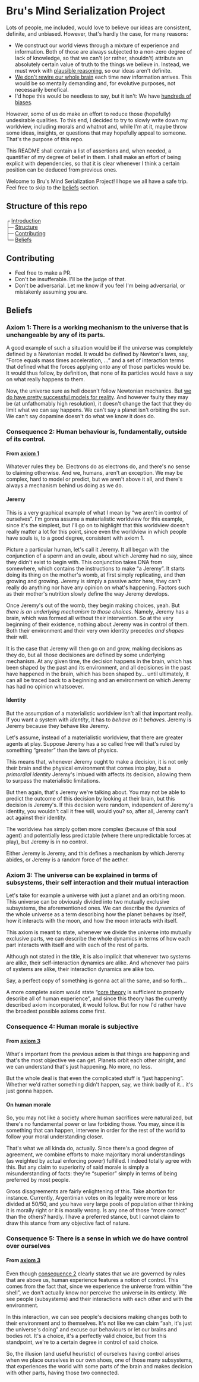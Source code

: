 # Bru's Mind Serialization Project

Lots of people, me included, would love to believe our ideas are consistent,
definite, and unbiased. However, that's hardly the case, for many reasons:
* We construct our world views through a mixture of experience and information.
  Both of those are always subjected to a non-zero degree of lack of knowledge,
  so that we can't (or rather, shouldn't) attribute an absolutely certain value
  of truth to the things we believe in.
  Instead, we must work with [plausible reasoning](
    https://www.youtube.com/watch?v=P6P1rjJuD_M
  ), so our ideas aren't definite.
* [We don't rewire our whole brain](
  https://www.youtube.com/watch?v=cFv5DvrLDCg
  ) each time new information arrives. This would be so mentally demanding and,
  for evolutive purposes, not necessarily benefical.
* I'd hope this would be needless to say, but it isn't:
  We have [hundreds of biases](
  https://en.wikipedia.org/wiki/List_of_cognitive_biases
  ).

However, some of us do make an effort to reduce those (hopefully) undesirable
qualities. To this end, I decided to try to slowly write down my worldview,
including morals and whatnot and, while I'm at it, maybe throw some ideas,
insights, or questions that may hopefully appeal to someone. That's the purpose
of this repo.

This README shall contain a list of assertions and, when needed, a quantifier of
my degree of belief in them. I shall make an effort of being explicit with
dependencies, so that it is clear whenever I think a certain position can be
deduced from previous ones.

Welcome to Bru's Mind Serialization Project! I hope we all have a safe trip.
Feel free to skip to the [beliefs](#beliefs) section.

## Structure of this repo

┌ [Introduction](#brus-mind-serialization-project)  
├─ [Structure](#structure-of-this-repo)  
├─ [Contributing](#contributing)  
└─ [Beliefs](#beliefs)

## Contributing

* Feel free to make a PR.
* Don't be insufferable. I'll be the judge of that.
* Don't be adversarial. Let me know if you feel I'm being adversarial, or mistakenly assuming you are.

## Beliefs

### Axiom 1: There is a working mechanism to the universe that is unchangeable by any of its parts.

A good example of such a situation would be if the universe was completely
defined by a Newtonian model. It would be defined by Newton's laws, say, “Force
equals mass times acceleration, ...” and a set of interaction terms that defined
what the forces applying onto any of those particles would be. It would thus
follow, by definition, that none of its particles would have a say on what
really happens to them.

Now, the universe sure as hell doesn't follow Newtonian mechanics. But [we do
have pretty successful models for reality](
https://en.wikipedia.org/wiki/Standard_Model
). And however faulty they may be (at unfathomably high resolution), it doesn't
change the fact that they do limit what we can say happens. We can't say a
planet isn't orbiting the sun. We can't say dopamine doesn't do what we know it
does do.

### Consequence 2: Human behaviour is, fundamentally, outside of its control.

#### From [axiom 1](#axiom-1-there-is-a-working-mechanism-to-the-universe-that-is-unchangeable-by-any-of-its-parts)

Whatever rules they be. Electrons do as electrons do, and there's no sense to
claiming otherwise. And we, humans, aren't an exception. We may be complex, hard
to model or predict, but we aren't above it all, and there's always a mechanism
behind us doing as we do.

#### Jeremy

This is a very graphical example of what I mean by “we aren't in control of
ourselves”. I'm gonna assume a materialistic worldview for this example, since
it's the simplest, but I'll go on to highlight that this worldview doesn't
really matter a lot for this point, since even the worldview in which people
have souls is, to a good degree, consistent with axiom 1.

Picture a particular human, let's call it Jeremy. It all began with the
conjunction of a sperm and an ovule, about which Jeremy had no say, since they
didn't exist to begin with. This conjunction takes DNA from somewhere, which
contains the instructions to make “a Jeremy”. It starts doing its thing on the
mother's womb, at first simply replicating, and then growing and growing. Jeremy
is simply a passive actor here, they can't really do anything nor have any
opinion on what's happening. Factors such as their mother's nutrition slowly
define the way Jeremy develops.

Once Jeremy's out of the womb, they begin making choices, yeah. But *there is an
underlying mechanism to those choices*. Namely, Jeremy has a brain, which was
formed all without their intervention. So at the very beginning of their
existence, nothing about Jeremy was in control of them. Both their environment
and their very own identity precedes *and shapes* their will.

It is the case that Jeremy will then go on and grow, making decisions as they
do, but all those decisiones are defined by some underlying mechanism. At any
given time, the decision happens in the brain, which has been shaped by the past
and its environment, and all decisiones in the past have happened in the brain,
which has been shaped by... until ultimately, it can all be traced back to a
beginning and an environment on which Jeremy has had no opinion whatsoever.

#### Identity

But the assumption of a materialistic worldview isn't all that important really.
If you want a system with *identity*, it has to *behave as it behaves*. Jeremy
is Jeremy because they behave like Jeremy.

Let's assume, instead of a materialistic worldview, that there are greater
agents at play. Suppose Jeremy has a so called free will that's ruled by
something “greater” than the laws of physics.

This means that, whenever Jeremy ought to make a decision, it is not only their
brain and the physical environment that comes into play, but a *primordial
identity* Jeremy's imbued with affects its decision, allowing them to surpass
the materialistic limitations.

But then again, that's Jeremy we're talking about. You may not be able to
predict the outcome of this decision by looking at their brain, but this
decision is Jeremy's. If this decision were random, independent of Jeremy's
identity, you wouldn't call it free will, would you? so, after all, Jeremy can't
act against their identity.

The worldview has simply gotten more complex (because of this soul agent) and
potentially less predictable (where there unpredictable forces at play), but
Jeremy is in no control.

Either Jeremy is Jeremy, and this defines a mechanism by which Jeremy abides, or
Jeremy is a random force of the aether.

### Axiom 3: The universe can be explained in terms of subsystems, their self interaction and their mutual interaction

Let's take for example a universe with just a planet and an orbiting moon. This
universe can be obviously divided into two mutually exclusive subsystems, the
aforementioned ones. We can describe the dynamics of the whole universe as a
term describing how the planet behaves by itself, how it interacts with the
moon, and how the moon interacts with itself.

This axiom is meant to state, whenever we divide the universe into mutually
exclusive parts, we can describe the whole dynamics in terms of how each part
interacts with itself and with each of the rest of parts.

Although not stated in the title, it is also implicit that whenever two systems
are alike, their self-interaction dynamics are alike. And whenever two pairs
of systems are alike, their interaction dynamics are alike too.

Say, a perfect copy of something is gonna act all the same, and so forth...

A more complete axiom would state “[core theory](
https://www.atheismandthecity.com/2016/12/the-argument-from-core-theory.html
) is sufficient to properly describe all of human experience”, and since this
theory has the currently described axiom incorporated, it would follow. But for
now I'd rather have the broadest possible axioms come first.

### Consequence 4: Human morale is subjective

#### From [axiom 3](#axiom-3-the-universe-can-be-explained-in-terms-of-subsystems-their-self-interaction-and-their-mutual-interaction)

What's important from the previous axiom is that things are happening and that's
the most objective we can get. Planets orbit each other alright, and we can
understand that's just happening. No more, no less.

But the whole deal is that even the complicated stuff is “just happening”.
Whether we'd rather something didn't happen, say, we think badly of it... it's
just gonna happen.

#### On human morale

So, you may not like a society where human sacrifices were naturalized, but
there's no fundamental power or law forbiding those. You may, since it is
something that can happen, intervene in order for the rest of the world to
follow your moral understanding closer.

That's what we all kinda do, actually. Since there's a good degree of agreement,
we combine efforts to make majoritary moral understandings (as weighted by
actual enforcing power) fulfilled. I indeed totally agree with this. But any
claim to superiority of said morale is simply a misunderstanding of facts:
they're “superior” simply in terms of being preferred by most people.

Gross disagreements are fairly enlightening of this. Take abortion for instance.
Currently, Argentinian votes on its legality were more or less divided at 50/50,
and you have very large pools of population either thinking it is morally right
or it is morally wrong. Is any one of those “more correct” than the others?
hardly. I have a preferred stance, but I cannot claim to draw this stance from
any objective fact of nature.

### Consequence 5: There is a sense in which we do have control over ourselves

#### From [axiom 3](#axiom-3-the-universe-can-be-explained-in-terms-of-subsystems-their-self-interaction-and-their-mutual-interaction)

Even though [consequence 2](#consequence-2-human-behaviour-is-fundamentally-outside-of-its-control)
clearly states that we are governed by rules that are above us, human experience
features a notion of control. This comes from the fact that, since we experience
the universe from within “the shell”, we don't actually know nor perceive the
universe in its entirety. We see people (subsystems) and their interactions with
each other and with the environment.

In this interaction, we can see people's decisions making changes both to their
environment and to themselves. It's not like we can claim “aah, it's just the
universe's doing” and excuse our behaviours or let our brains and bodies rot.
It's a choice, it's a perfectly valid choice, but from this standpoint, we're
to a certain degree in control of said choice.

So, the illusion (and useful heuristic) of ourselves having control arises when
we place ourselves in our own shoes, one of those many subsystems, that
experiences the world with some parts of the brain and makes decision with
other parts, having those two connected.

<!--
Add clarification: “guilt is a Christian invention”
-->
